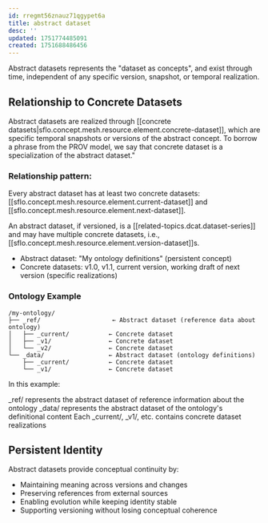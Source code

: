 ```yaml
---
id: rregmt56znauz71qgypet6a
title: abstract dataset
desc: ''
updated: 1751774485091
created: 1751688486456
---
```


Abstract datasets represents the "dataset as concepts", and exist through time, independent of any specific version, snapshot, or temporal realization.

## Relationship to Concrete Datasets

Abstract datasets are realized through [[concrete datasets|sflo.concept.mesh.resource.element.concrete-dataset]], which are specific temporal snapshots or versions of the abstract concept. To borrow a phrase from the PROV model, we say that concrete dataset is a specialization of the abstract dataset."

### Relationship pattern:

Every abstract dataset has at least two concrete datasets: [[sflo.concept.mesh.resource.element.current-dataset]] and [[sflo.concept.mesh.resource.element.next-dataset]].

An abstract dataset, if versioned, is a [[related-topics.dcat.dataset-series]] and may have multiple concrete datasets, i.e., [[sflo.concept.mesh.resource.element.version-dataset]]s.

- Abstract dataset: "My ontology definitions" (persistent concept)
- Concrete datasets: v1.0, v1.1, current version, working draft of next version (specific realizations)

### Ontology Example

```file
/my-ontology/
├── _ref/                    ← Abstract dataset (reference data about ontology)
│   ├── _current/           ← Concrete dataset
│   ├── _v1/                ← Concrete dataset  
│   └── _v2/                ← Concrete dataset
└── _data/                  ← Abstract dataset (ontology definitions)
    ├── _current/           ← Concrete dataset
    └── _v1/                ← Concrete dataset
```

In this example:

_ref/ represents the abstract dataset of reference information about the ontology
_data/ represents the abstract dataset of the ontology's definitional content
Each _current/, _v1/, etc. contains concrete dataset realizations

## Persistent Identity

Abstract datasets provide conceptual continuity by:

- Maintaining meaning across versions and changes
- Preserving references from external sources
- Enabling evolution while keeping identity stable
- Supporting versioning without losing conceptual coherence
